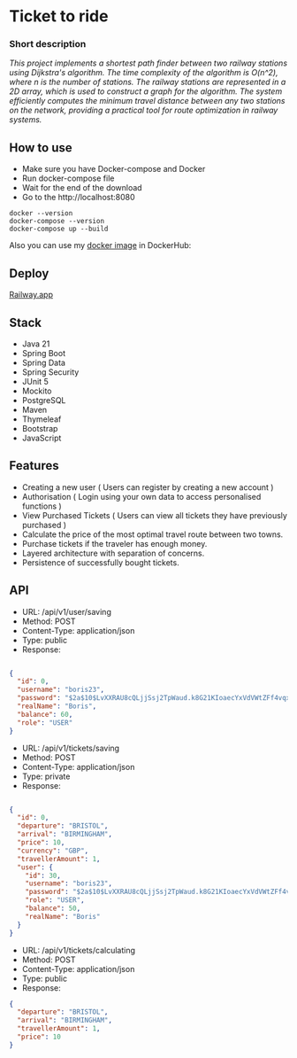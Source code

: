 # Ticket to ride

### Short description

_This project implements a shortest path finder between two railway stations using Dijkstra's algorithm. The time complexity of the algorithm is O(n^2), where n is the number of stations. The railway stations are represented in a 2D array, which is used to construct a graph for the algorithm.  The system efficiently computes the minimum travel distance between any two stations on the network, providing a practical tool for route optimization in railway systems._

## How to use

- Make sure you have Docker-compose and Docker
- Run docker-compose file
- Wait for the end of the download
- Go to the http://localhost:8080

```
docker --version
docker-compose --version
docker-compose up --build
```

Also you can use my [docker image](https://hub.docker.com/layers/aleksey767/ticket-to-ride/v2/images/sha256-e1a4775c55c4a18678fc3b389429698b144e0497d09109a8aef777d3ac3d81ff?context=repo) in DockerHub:

## Deploy
 
[Railway.app](https://tickettoride-production.up.railway.app/auth/login)

## Stack

- Java 21
- Spring Boot
- Spring Data
- Spring Security
- JUnit 5
- Mockito
- PostgreSQL
- Maven
- Thymeleaf
- Bootstrap
- JavaScript

## Features

- Creating a new user ( Users can register by creating a new account )
- Authorisation ( Login using your own data to access personalised functions )
- View Purchased Tickets ( Users can view all tickets they have previously purchased )
- Calculate the price of the most optimal travel route between two towns.
- Purchase tickets if the traveler has enough money.
- Layered architecture with separation of concerns.
- Persistence of successfully bought tickets.

## API 

- URL: /api/v1/user/saving
- Method: POST
- Content-Type: application/json
- Type: public
- Response:

```json

{
  "id": 0,
  "username": "boris23",
  "password": "$2a$10$LvXXRAU8cQLjjSsj2TpWaud.k8G21KIoaecYxVdVWtZFf4vqxgCtW",
  "realName": "Boris",
  "balance": 60,
  "role": "USER"
}
```
- URL: /api/v1/tickets/saving
- Method: POST
- Content-Type: application/json
- Type: private
- Response:

```json

{
  "id": 0,
  "departure": "BRISTOL",
  "arrival": "BIRMINGHAM",
  "price": 10,
  "currency": "GBP",
  "travellerAmount": 1,
  "user": {
    "id": 30,
    "username": "boris23",
    "password": "$2a$10$LvXXRAU8cQLjjSsj2TpWaud.k8G21KIoaecYxVdVWtZFf4vqxgCtW",
    "role": "USER",
    "balance": 50,
    "realName": "Boris"
  }
}

```

- URL: /api/v1/tickets/calculating
- Method: POST
- Content-Type: application/json
- Type: public
- Response:

```json
{
  "departure": "BRISTOL",
  "arrival": "BIRMINGHAM",
  "travellerAmount": 1,
  "price": 10
}
